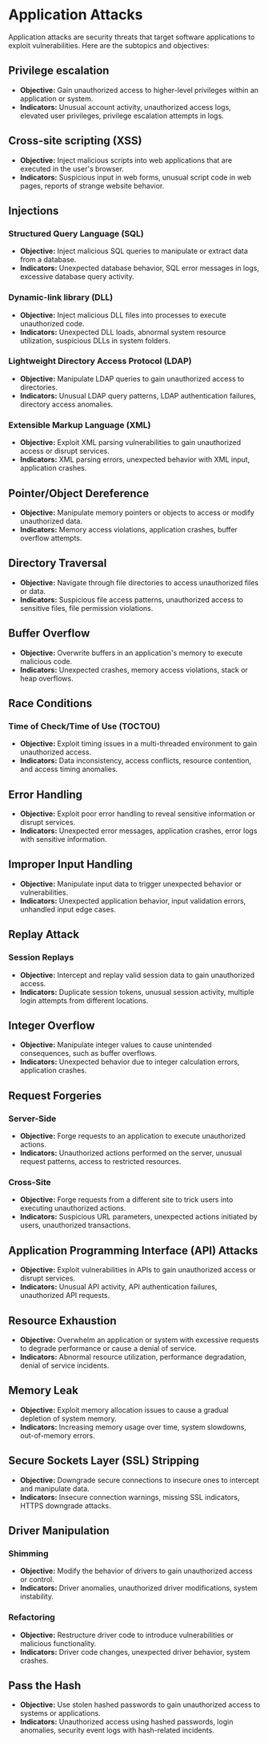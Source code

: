 # Application Attacks
Application attacks are security threats that target software applications to exploit vulnerabilities. Here are the subtopics and objectives:

## Privilege escalation
- **Objective:** Gain unauthorized access to higher-level privileges within an application or system.
- **Indicators:** Unusual account activity, unauthorized access logs, elevated user privileges, privilege escalation attempts in logs.

## Cross-site scripting (XSS)
- **Objective:** Inject malicious scripts into web applications that are executed in the user's browser.
- **Indicators:** Suspicious input in web forms, unusual script code in web pages, reports of strange website behavior.

## Injections
### Structured Query Language (SQL)
- **Objective:** Inject malicious SQL queries to manipulate or extract data from a database.
- **Indicators:** Unexpected database behavior, SQL error messages in logs, excessive database query activity.

### Dynamic-link library (DLL)
- **Objective:** Inject malicious DLL files into processes to execute unauthorized code.
- **Indicators:** Unexpected DLL loads, abnormal system resource utilization, suspicious DLLs in system folders.

### Lightweight Directory Access Protocol (LDAP)
- **Objective:** Manipulate LDAP queries to gain unauthorized access to directories.
- **Indicators:** Unusual LDAP query patterns, LDAP authentication failures, directory access anomalies.

### Extensible Markup Language (XML)
- **Objective:** Exploit XML parsing vulnerabilities to gain unauthorized access or disrupt services.
- **Indicators:** XML parsing errors, unexpected behavior with XML input, application crashes.

## Pointer/Object Dereference
- **Objective:** Manipulate memory pointers or objects to access or modify unauthorized data.
- **Indicators:** Memory access violations, application crashes, buffer overflow attempts.

## Directory Traversal
- **Objective:** Navigate through file directories to access unauthorized files or data.
- **Indicators:** Suspicious file access patterns, unauthorized access to sensitive files, file permission violations.

## Buffer Overflow
- **Objective:** Overwrite buffers in an application's memory to execute malicious code.
- **Indicators:** Unexpected crashes, memory access violations, stack or heap overflows.

## Race Conditions
### Time of Check/Time of Use (TOCTOU)
- **Objective:** Exploit timing issues in a multi-threaded environment to gain unauthorized access.
- **Indicators:** Data inconsistency, access conflicts, resource contention, and access timing anomalies.

## Error Handling
- **Objective:** Exploit poor error handling to reveal sensitive information or disrupt services.
- **Indicators:** Unexpected error messages, application crashes, error logs with sensitive information.

## Improper Input Handling
- **Objective:** Manipulate input data to trigger unexpected behavior or vulnerabilities.
- **Indicators:** Unexpected application behavior, input validation errors, unhandled input edge cases.

## Replay Attack
### Session Replays
- **Objective:** Intercept and replay valid session data to gain unauthorized access.
- **Indicators:** Duplicate session tokens, unusual session activity, multiple login attempts from different locations.

## Integer Overflow
- **Objective:** Manipulate integer values to cause unintended consequences, such as buffer overflows.
- **Indicators:** Unexpected behavior due to integer calculation errors, application crashes.

## Request Forgeries
### Server-Side
- **Objective:** Forge requests to an application to execute unauthorized actions.
- **Indicators:** Unauthorized actions performed on the server, unusual request patterns, access to restricted resources.

### Cross-Site
- **Objective:** Forge requests from a different site to trick users into executing unauthorized actions.
- **Indicators:** Suspicious URL parameters, unexpected actions initiated by users, unauthorized transactions.

## Application Programming Interface (API) Attacks
- **Objective:** Exploit vulnerabilities in APIs to gain unauthorized access or disrupt services.
- **Indicators:** Unusual API activity, API authentication failures, unauthorized API requests.

## Resource Exhaustion
- **Objective:** Overwhelm an application or system with excessive requests to degrade performance or cause a denial of service.
- **Indicators:** Abnormal resource utilization, performance degradation, denial of service incidents.

## Memory Leak
- **Objective:** Exploit memory allocation issues to cause a gradual depletion of system memory.
- **Indicators:** Increasing memory usage over time, system slowdowns, out-of-memory errors.

## Secure Sockets Layer (SSL) Stripping
- **Objective:** Downgrade secure connections to insecure ones to intercept and manipulate data.
- **Indicators:** Insecure connection warnings, missing SSL indicators, HTTPS downgrade attacks.

## Driver Manipulation
### Shimming
- **Objective:** Modify the behavior of drivers to gain unauthorized access or control.
- **Indicators:** Driver anomalies, unauthorized driver modifications, system instability.

### Refactoring
- **Objective:** Restructure driver code to introduce vulnerabilities or malicious functionality.
- **Indicators:** Driver code changes, unexpected driver behavior, system crashes.

## Pass the Hash
- **Objective:** Use stolen hashed passwords to gain unauthorized access to systems or applications.
- **Indicators:** Unauthorized access using hashed passwords, login anomalies, security event logs with hash-related incidents.